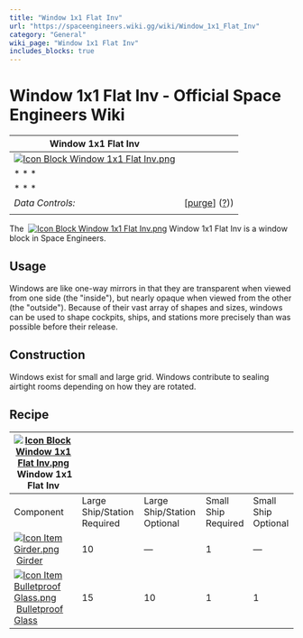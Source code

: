 ```yaml
---
title: "Window 1x1 Flat Inv"
url: "https://spaceengineers.wiki.gg/wiki/Window_1x1_Flat_Inv"
category: "General"
wiki_page: "Window 1x1 Flat Inv"
includes_blocks: true
---
```


# Window 1x1 Flat Inv - Official Space Engineers Wiki

| Window 1x1 Flat Inv |     |
| --- | --- |
| [![Icon Block Window 1x1 Flat Inv.png](https://spaceengineers.wiki.gg/images/d/d3/Icon_Block_Window_1x1_Flat_Inv.png?1bd766)](https://spaceengineers.wiki.gg/wiki/File:Icon_Block_Window_1x1_Flat_Inv.png) |     |
| * * * |     |
| * * * |     |
| _Data Controls:_ | \[[purge](https://spaceengineers.wiki.gg/wiki/Window_1x1_Flat_Inv?action=purge)\] ([?](https://spaceengineers.wiki.gg/wiki/Template:Info_Block))) |
|     |     |

The  [![Icon Block Window 1x1 Flat Inv.png](https://spaceengineers.wiki.gg/images/thumb/d/d3/Icon_Block_Window_1x1_Flat_Inv.png/21px-Icon_Block_Window_1x1_Flat_Inv.png?1bd766)](https://spaceengineers.wiki.gg/wiki/Window_1x1_Flat_Inv "Window 1x1 Flat Inv") Window 1x1 Flat Inv is a window block in Space Engineers.

## Usage

Windows are like one-way mirrors in that they are transparent when viewed from one side (the "inside"), but nearly opaque when viewed from the other (the "outside"). Because of their vast array of shapes and sizes, windows can be used to shape cockpits, ships, and stations more precisely than was possible before their release.

## Construction

Windows exist for small and large grid. Windows contribute to sealing airtight rooms depending on how they are rotated.

## Recipe

| [![Icon Block Window 1x1 Flat Inv.png](https://spaceengineers.wiki.gg/images/thumb/d/d3/Icon_Block_Window_1x1_Flat_Inv.png/21px-Icon_Block_Window_1x1_Flat_Inv.png?1bd766)](https://spaceengineers.wiki.gg/wiki/Window_1x1_Flat_Inv "Window 1x1 Flat Inv") Window 1x1 Flat Inv |     |     |     |     |
| --- | --- | --- | --- | --- |
| Component | Large Ship/Station  <br>Required | Large Ship/Station  <br>Optional | Small Ship  <br>Required | Small Ship  <br>Optional |
| [![Icon Item Girder.png](https://spaceengineers.wiki.gg/images/thumb/e/e9/Icon_Item_Girder.png/21px-Icon_Item_Girder.png?b2c906)](https://spaceengineers.wiki.gg/wiki/Girder "Girder") [Girder](https://spaceengineers.wiki.gg/wiki/Girder "Girder") | 10  | —   | 1   | —   |
| [![Icon Item Bulletproof Glass.png](https://spaceengineers.wiki.gg/images/thumb/c/c1/Icon_Item_Bulletproof_Glass.png/21px-Icon_Item_Bulletproof_Glass.png?1941ea)](https://spaceengineers.wiki.gg/wiki/Bulletproof_Glass "Bulletproof Glass") [Bulletproof Glass](https://spaceengineers.wiki.gg/wiki/Bulletproof_Glass "Bulletproof Glass") | 15  | 10  | 1   | 1   |